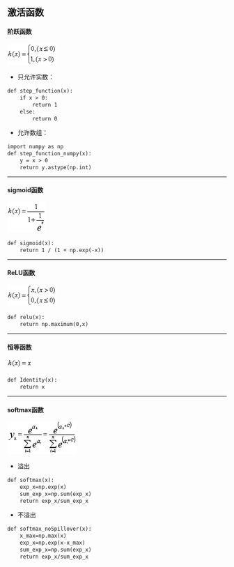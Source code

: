 ## 激活函数

#### 阶跃函数
![img](../imgs/4193ff41-ba9d-416a-92b5-3849f0c61dc7.png)
- 只允许实数：
```
def step_function(x):
    if x > 0:
        return 1
    else:
        return 0
```
- 允许数组：
```
import numpy as np
def step_function_numpy(x):
    y = x > 0
    return y.astype(np.int)
```
---
#### sigmoid函数
![img](../imgs/5fc9f430-2451-4557-b2e5-a0b08935586f.png)
```
def sigmoid(x):
    return 1 / (1 + np.exp(-x))
```

---
#### ReLU函数
![img](../imgs/dff26c70-3615-4100-9184-544251340ecd.png)
```
def relu(x):
    return np.maximum(0,x)
```
---
#### 恒等函数
![img](../imgs/3bfd79a5-5cfc-49f4-865e-4d7141f91bdf.png)
```
def Identity(x):
    return x
```
---
#### softmax函数
![img](../imgs/0e19dbdc-a69d-11e9-a2a3-2a2ae2dbcce4.png)
- 溢出
```
def softmax(x):
    exp_x=np.exp(x)
    sum_exp_x=np.sum(exp_x)
    return exp_x/sum_exp_x
```

- 不溢出
```
def softmax_noSpillover(x):
    x_max=np.max(x)
    exp_x=np.exp(x-x_max)
    sum_exp_x=np.sum(exp_x)
    return exp_x/sum_exp_x
```
